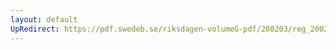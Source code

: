 ```yaml
---
layout: default
UpRedirect: https://pdf.swedeb.se/riksdagen-volumeG-pdf/200203/reg_200203/reg_200203_0012.pdf
---
```

